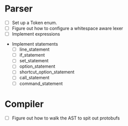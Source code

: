 # Parser
* [ ] Set up a Token enum.
* [ ] Figure out how to configure a whitespace aware lexer
* [ ] Implement expressions
* Implement statements
    * [ ] line_statement
    * [ ] if_statement
    * [ ] set_statement
    * [ ] option_statement
    * [ ] shortcut_option_statement
    * [ ] call_statement
    * [ ] command_statement

# Compiler
* [ ] Figure out how to walk the AST to spit out protobufs
